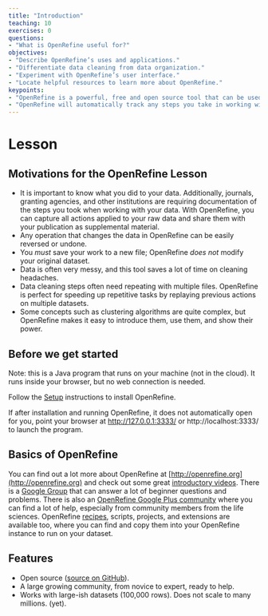 ```yaml
---
title: "Introduction"
teaching: 10
exercises: 0
questions:
- "What is OpenRefine useful for?"
objectives:
- "Describe OpenRefine’s uses and applications."
- "Differentiate data cleaning from data organization."
- "Experiment with OpenRefine’s user interface."
- "Locate helpful resources to learn more about OpenRefine."
keypoints:
- "OpenRefine is a powerful, free and open source tool that can be used for data cleaning."
- "OpenRefine will automatically track any steps you take in working with your data."
---
```


# Lesson

## Motivations for the OpenRefine Lesson

* It is important to know what you did to your data. Additionally, journals, granting agencies, and other institutions are requiring documentation of the steps you took when working with your data. With OpenRefine, you can capture all actions applied to your raw data and share them with your publication as supplemental material.
* Any operation that changes the data in OpenRefine can be easily reversed or undone.
* You _must_ save your work to a new file; OpenRefine _does not_ modify your original dataset.
* Data is often very messy, and this tool saves a lot of time on cleaning headaches.
* Data cleaning steps often need repeating with multiple files. OpenRefine is perfect for speeding up repetitive tasks by replaying previous actions on multiple datasets.
* Some concepts such as clustering algorithms are quite complex, but OpenRefine makes it easy to introduce them, use them, and show their power.

## Before we get started

Note: this is a Java program that runs on your machine (not in the cloud). It runs inside your browser, but no web connection is needed.

Follow the [Setup](../setup/) instructions to install OpenRefine.

If after installation and running OpenRefine, it does not automatically open for you, point your browser at http://127.0.0.1:3333/ or http://localhost:3333/ to launch the program.


## Basics of OpenRefine

You can find out a lot more about OpenRefine at [http://openrefine.org](http://openrefine.org) and check out some great [introductory videos](https://www.youtube.com/channel/UCqwSVsJ8CWD9pQUZDbJC1ew). There is a [Google Group](https://groups.google.com/forum/?hl=en#!forum/openrefine) that can answer a lot of beginner questions and problems. There is also an [OpenRefine Google Plus community](https://plus.google.com/communities/117280693504889048168) where you can find a lot of help, especially from community members from the life sciences. OpenRefine [recipes](https://github.com/OpenRefine/OpenRefine/wiki/Recipes), scripts, projects, and extensions are available too, where you can find and copy them into your OpenRefine instance to run on your dataset.


## Features
* Open source ([source on GitHub](https://github.com/OpenRefine/OpenRefine)).
* A large growing community, from novice to expert, ready to help.
* Works with large-ish datasets (100,000 rows). Does not scale to many millions. (yet).

